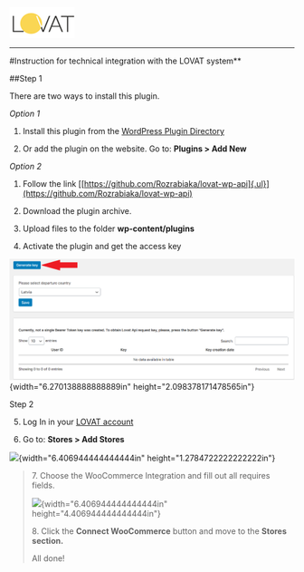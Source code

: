 ![Alt-текст](https://github.com/LOVAT-compliance/Lovat-magento/blob/wp_api_translate/Images/logo.png)
____

#Instruction for technical integration with the LOVAT system**

##Step 1

There are two ways to install this plugin.

*Option 1*

1.  Install this plugin from the [WordPress Plugin
    Directory](https://wordpress.org/plugins/)

2.  Or add the plugin on the website. Go to: **Plugins \> Add New**

*Option 2*

1.  Follow the link
    [[https://github.com/Rozrabiaka/lovat-wp-api]{.ul}](https://github.com/Rozrabiaka/lovat-wp-api)

2.  Download the plugin archive.

3.  Upload files to the folder **wp-content/plugins**

4.  Activate the plugin and get the access key

![](https://github.com/LOVAT-compliance/Lovat-magento/blob/wp_api_translate/Images/3.PNG){width="6.270138888888889in"
height="2.098378171478565in"}

Step 2

5.  Log In in your [LOVAT
    account](https://merchant.vatcompliance.co/login)

6.  Go to: **Stores \> Add Stores**

![](media/image3.png){width="6.406944444444444in"
height="1.2784722222222222in"}

> 7\. Choose the WooCommerce Integration and fill out all requires
> fields.
>
> ![](media/image4.png){width="6.406944444444444in"
> height="4.406944444444444in"}
>
> 8\. Click the **Connect WooCommerce** button and move to the **Stores
> section.**
>
> All done!
